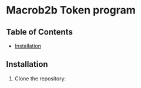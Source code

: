 # Macrob2b Token program

## Table of Contents
- [Installation](#installation)


## Installation
1. Clone the repository: 
   ```bash